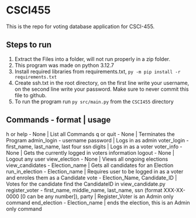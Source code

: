 # CSCI455

This is the repo for voting database application for CSCI-455.

## Steps to run
1. Extract the Files into a folder, will not run properly in a zip folder.
2. This program was made on python 3.12.7 
3. Install required libraries from requirements.txt, `py -m pip install -r requirements.txt`
4. Create ssh.txt in the root directory, on the first line write your username, on the second line write your password. Make sure to never commit this file to github.
5. To run the program run `py src/main.py` from the `CSCI455` directory

## Commands - format | usage
h or help - None | List all Commands
q or quit - None | Terminates the Program
admin_login - username password | Logs in as admin
voter_login - first_name, last_name, last four ssn digits | Logs in as a voter
voter_info - None | Gets the currently logged in voters information
logout - None | Logout any user
view_election - None | Views all ongoing elections
view_candidates - Election_name | Gets all candidates for an Election
run_in_election - Election_name | Requires user to be logged in as a voter and enroles them as a Candidate
vote - Election_Name, Candidate_ID | Votes for the candidate find the CandidateID in view_candidate.py
register_voter - first_name, middle_name, last_name, ssn (format XXX-XX-0000 [0 can be any number]), party
                    | Register_Voter is an Admin only command
end_election - Election_name | ends the election, this is an Admin only command